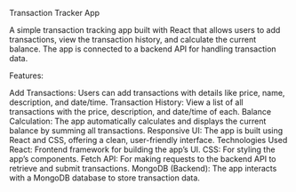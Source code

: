 Transaction Tracker App

A simple transaction tracking app built with React that allows users to add transactions, view the transaction history, and calculate the current balance. The app is connected to a backend API for handling transaction data.

Features:

Add Transactions: Users can add transactions with details like price, name, description, and date/time.
Transaction History: View a list of all transactions with the price, description, and date/time of each.
Balance Calculation: The app automatically calculates and displays the current balance by summing all transactions.
Responsive UI: The app is built using React and CSS, offering a clean, user-friendly interface.
Technologies Used
React: Frontend framework for building the app’s UI.
CSS: For styling the app’s components.
Fetch API: For making requests to the backend API to retrieve and submit transactions.
MongoDB (Backend): The app interacts with a MongoDB database to store transaction data.
